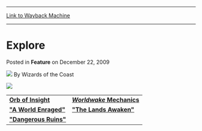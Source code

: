 
---
[Link to Wayback Machine](https://web.archive.org/web/20211024025719/https://magic.wizards.com/en/articles/archive/feature/explore-2009-12-22)

[_metadata_:author]:- "Wizards of the Coast"
[_metadata_:description]:- "Orb of Insight Worldwake Mechanics `A World Enraged` `The Lands Awaken` `Dangerous Ruins`"
[_metadata_:generator]:- "Drupal 7 (http://drupal.org)"
[_metadata_:publish_date]:- "2009-12-22"
[_metadata_:title]:- "Explore"
[_metadata_:wayback_capture_timestamp]:- "2021-10-24 02:57:19+00:00"
[_metadata_:wayback_raw_url]:- "https://web.archive.org/web/20211024025719id_/https://magic.wizards.com/en/articles/archive/feature/explore-2009-12-22"
[_metadata_:wayback_url]:- "https://magic.wizards.com/en/articles/archive/feature/explore-2009-12-22"
---


Explore
=======



 Posted in **Feature**
 on December 22, 2009 






![](https://media.magic.wizards.com/styles/auth_small/public/images/person/wizards_author.jpg)
By Wizards of the Coast











[![](https://media.magic.wizards.com/image_legacy_migration/mtg/images/tcg/products/worldwake/expsplash_cjoeqphuwo_EN.jpg)](/en/node/704276)



|  |  |
| --- | --- |
| [**Orb of Insight**](http://ww2.wizards.com/Magic/Orb/EjLTzWmTZd.aspx) | [***Worldwake* Mechanics**](http://archive.wizards.com/Magic/Magazine/Article.aspx?x=mtg/tcg/worldwake/mechanics) |
| [**"A World Enraged"**](/en/node/594866) | [**"The Lands Awaken"**](http://archive.wizards.com/Magic/Magazine/Article.aspx?x=mtg/tcg/worldwake/flavor2) |
| [**"Dangerous Ruins"**](http://archive.wizards.com/Magic/Magazine/Article.aspx?x=mtg/tcg/worldwake/flavor3) |  |









